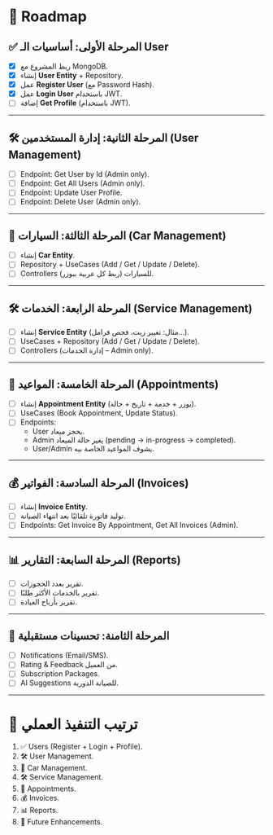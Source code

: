 ﻿# 🚀 Roadmap

## ✅ المرحلة الأولى: أساسيات الـ User
- [x] ربط المشروع مع MongoDB.  
- [x] إنشاء **User Entity** + Repository.  
- [x] عمل **Register User** (مع Password Hash).  
- [x] عمل **Login User** باستخدام JWT.  
- [ ] إضافة **Get Profile** (باستخدام JWT).  

---

## 🛠️ المرحلة الثانية: إدارة المستخدمين (User Management)
- [ ] Endpoint: Get User by Id (Admin only).  
- [ ] Endpoint: Get All Users (Admin only).  
- [ ] Endpoint: Update User Profile.  
- [ ] Endpoint: Delete User (Admin only).  

---

## 🚗 المرحلة الثالثة: السيارات (Car Management)
- [ ] إنشاء **Car Entity**.  
- [ ] Repository + UseCases (Add / Get / Update / Delete).  
- [ ] Controllers للسيارات (ربط كل عربية بيوزر).  

---

## 🛠️ المرحلة الرابعة: الخدمات (Service Management)
- [ ] إنشاء **Service Entity** (مثال: تغيير زيت، فحص فرامل...).  
- [ ] UseCases + Repository (Add / Get / Update / Delete).  
- [ ] Controllers (إدارة الخدمات – Admin only).  

---

## 📅 المرحلة الخامسة: المواعيد (Appointments)
- [ ] إنشاء **Appointment Entity** (يوزر + خدمة + تاريخ + حالة).  
- [ ] UseCases (Book Appointment, Update Status).  
- [ ] Endpoints:  
  - User يحجز ميعاد.  
  - Admin يغير حالة الميعاد (pending → in-progress → completed).  
  - User/Admin يشوف المواعيد الخاصة بيه.  

---

## 💰 المرحلة السادسة: الفواتير (Invoices)
- [ ] إنشاء **Invoice Entity**.  
- [ ] توليد فاتورة تلقائيًا بعد انتهاء الصيانة.  
- [ ] Endpoints: Get Invoice By Appointment, Get All Invoices (Admin).  

---

## 📊 المرحلة السابعة: التقارير (Reports)
- [ ] تقرير بعدد الحجوزات.  
- [ ] تقرير بالخدمات الأكثر طلبًا.  
- [ ] تقرير بأرباح العيادة.  

---

## 🌟 المرحلة الثامنة: تحسينات مستقبلية
- [ ] Notifications (Email/SMS).  
- [ ] Rating & Feedback من العميل.  
- [ ] Subscription Packages.  
- [ ] AI Suggestions للصيانة الدورية.  

---

# 🏁 ترتيب التنفيذ العملي
1. ✅ Users (Register + Login + Profile).  
2. 🛠️ User Management.  
3. 🚗 Car Management.  
4. 🛠️ Service Management.  
5. 📅 Appointments.  
6. 💰 Invoices.  
7. 📊 Reports.  
8. 🌟 Future Enhancements.
